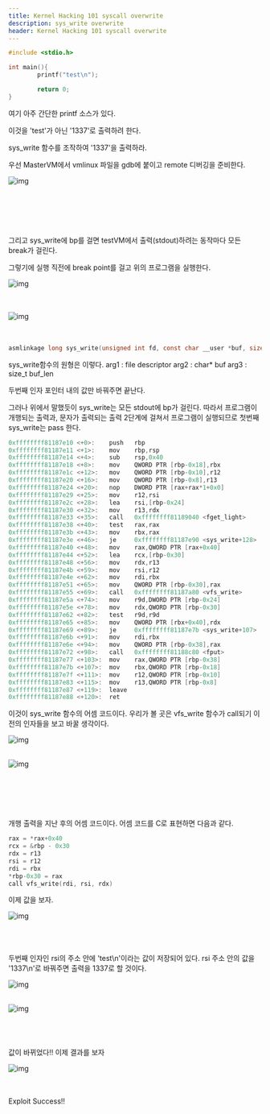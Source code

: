 ```yaml
---
title: Kernel Hacking 101 syscall overwrite
description: sys_write overwrite
header: Kernel Hacking 101 syscall overwrite
---
```


```C
#include <stdio.h>

int main(){
        printf("test\n");

        return 0;
}
```

여기 아주 간단한 printf 소스가 있다.

이것을 'test'가 아닌 '1337'로 출력하려 한다.

sys_write 함수를 조작하여 '1337'을 출력하라.

우선 MasterVM에서 vmlinux 파일을 gdb에 붙이고 remote 디버깅을 준비한다.

![img](/img/2019-09-22_1.png)
<br><br><br><br><br><br>



그리고 sys_write에 bp를 걸면 testVM에서 출력(stdout)하려는 동작마다 모든 break가 걸린다.

그렇기에 실행 직전에 break point를 걸고 위의 프로그램을 실행한다.

![img](/img/2019-09-22_2.png)  
<br><br>

![img](/img/2019-09-22_3.png)  
<br><br>

```C
asmlinkage long sys_write(unsigned int fd, const char __user *buf, size_t count);
```
sys_write함수의 원형은 이렇다.
arg1 : file descriptor
arg2 : char* buf
arg3 : size_t buf_len

두번째 인자 포인터 내의 값만 바꿔주면 끝난다.

그러나 위에서 말했듯이 sys_write는 모든 stdout에 bp가 걸린다.
따라서 프로그램이 개행되는 출력과, 문자가 출력되는 출력 2단계에 걸쳐서 프로그램이 실행되므로 첫번째 sys_write는 pass 한다.

```C
0xffffffff81187e10 <+0>:	push   rbp
0xffffffff81187e11 <+1>:	mov    rbp,rsp
0xffffffff81187e14 <+4>:	sub    rsp,0x40
0xffffffff81187e18 <+8>:	mov    QWORD PTR [rbp-0x18],rbx
0xffffffff81187e1c <+12>:	mov    QWORD PTR [rbp-0x10],r12
0xffffffff81187e20 <+16>:	mov    QWORD PTR [rbp-0x8],r13
0xffffffff81187e24 <+20>:	nop    DWORD PTR [rax+rax*1+0x0]
0xffffffff81187e29 <+25>:	mov    r12,rsi
0xffffffff81187e2c <+28>:	lea    rsi,[rbp-0x24]
0xffffffff81187e30 <+32>:	mov    r13,rdx
0xffffffff81187e33 <+35>:	call   0xffffffff81189040 <fget_light>
0xffffffff81187e38 <+40>:	test   rax,rax
0xffffffff81187e3b <+43>:	mov    rbx,rax
0xffffffff81187e3e <+46>:	je     0xffffffff81187e90 <sys_write+128>
0xffffffff81187e40 <+48>:	mov    rax,QWORD PTR [rax+0x40]
0xffffffff81187e44 <+52>:	lea    rcx,[rbp-0x30]
0xffffffff81187e48 <+56>:	mov    rdx,r13
0xffffffff81187e4b <+59>:	mov    rsi,r12
0xffffffff81187e4e <+62>:	mov    rdi,rbx
0xffffffff81187e51 <+65>:	mov    QWORD PTR [rbp-0x30],rax
0xffffffff81187e55 <+69>:	call   0xffffffff81187a80 <vfs_write>
0xffffffff81187e5a <+74>:	mov    r9d,DWORD PTR [rbp-0x24]
0xffffffff81187e5e <+78>:	mov    rdx,QWORD PTR [rbp-0x30]
0xffffffff81187e62 <+82>:	test   r9d,r9d
0xffffffff81187e65 <+85>:	mov    QWORD PTR [rbx+0x40],rdx
0xffffffff81187e69 <+89>:	je     0xffffffff81187e7b <sys_write+107>
0xffffffff81187e6b <+91>:	mov    rdi,rbx
0xffffffff81187e6e <+94>:	mov    QWORD PTR [rbp-0x38],rax
0xffffffff81187e72 <+98>:	call   0xffffffff81188c80 <fput>
0xffffffff81187e77 <+103>:	mov    rax,QWORD PTR [rbp-0x38]
0xffffffff81187e7b <+107>:	mov    rbx,QWORD PTR [rbp-0x18]
0xffffffff81187e7f <+111>:	mov    r12,QWORD PTR [rbp-0x10]
0xffffffff81187e83 <+115>:	mov    r13,QWORD PTR [rbp-0x8]
0xffffffff81187e87 <+119>:	leave
0xffffffff81187e88 <+120>:	ret
```

이것이 sys_write 함수의 어셈 코드이다. 우리가 볼 곳은 vfs_write 함수가 call되기 이전의 인자들을 보고 바꿀 생각이다.

![img](/img/2019-09-22_4.png)  
<br>

![img](/img/2019-09-22_5.png)  
<br><br><br><br><br>

개행 출력을 지난 후의 어셈 코드이다.
어셈 코드를 C로 표현하면 다음과 같다.

```C
rax = *rax+0x40
rcx = &rbp - 0x30
rdx = r13
rsi = r12
rdi = rbx
*rbp-0x30 = rax
call vfs_write(rdi, rsi, rdx)
```
이제 값을 보자.

![img](/img/2019-09-22_6.png)  
<br><br><br>

두번째 인자인 rsi의 주소 안에 'test\n'이라는 값이 저장되어 있다.
rsi 주소 안의 값을 '1337\n'로 바꿔주면 출력을 1337로 할 것이다.

![img](/img/2019-09-22_7.png)  
<br>

![img](/img/2019-09-22_8.png)  
<br><br><br><br>
값이 바뀌었다!! 이제 결과를 보자

![img](/img/2019-09-22_9.png)  
<br><br>

Exploit Success!!
